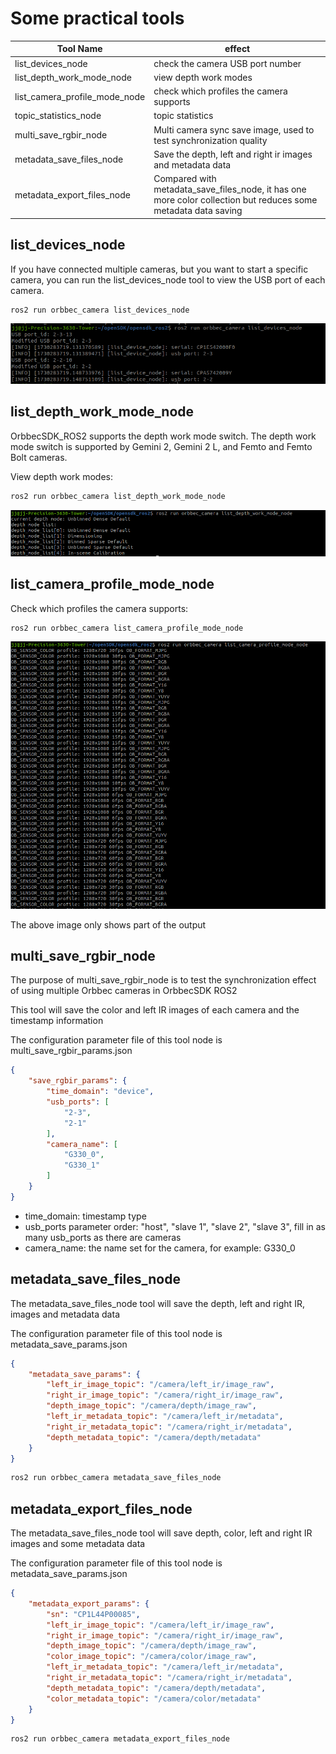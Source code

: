 # Some practical tools

| Tool Name                     | effect                                                                                                         |
| ----------------------------- | -------------------------------------------------------------------------------------------------------------- |
| list_devices_node             | check the camera USB port number                                                                               |
| list_depth_work_mode_node     | view depth work modes                                                                                          |
| list_camera_profile_mode_node | check which profiles the camera supports                                                                       |
| topic_statistics_node         | topic statistics                                                                                               |
| multi_save_rgbir_node         | Multi camera sync save image, used to test synchronization quality                                             |
| metadata_save_files_node      | Save the depth, left and right ir images and metadata data                                                     |
| metadata_export_files_node    | Compared with metadata_save_files_node, it has one more color collection but reduces some metadata data saving |

## list_devices_node

If you have connected multiple cameras, but you want to start a specific camera, you can run the list_devices_node tool to view the USB port of each camera.

```bash
ros2 run orbbec_camera list_devices_node
```

![Multi_camera1](../image/list_devices_node.png)

## list_depth_work_mode_node

OrbbecSDK_ROS2 supports the depth work mode switch. The depth work mode switch is supported by Gemini 2, Gemini 2 L, and Femto and Femto Bolt cameras.

View depth work modes:

```bash
ros2 run orbbec_camera list_depth_work_mode_node
```

![Multi_camera1](../image/list_depth_work_mode_node.png)

## list_camera_profile_mode_node

Check which profiles the camera supports:

```bash
ros2 run orbbec_camera list_camera_profile_mode_node
```

![Multi_camera1](../image/list_camera_profile_mode_node.png)

The above image only shows part of the output

## multi_save_rgbir_node

The purpose of multi_save_rgbir_node is to test the synchronization effect of using multiple Orbbec cameras in OrbbecSDK ROS2

This tool will save the color and left IR images of each camera and the timestamp information

The configuration parameter file of this tool node is multi_save_rgbir_params.json

```json
{
    "save_rgbir_params": {
        "time_domain": "device",
        "usb_ports": [
            "2-3",
            "2-1"
        ],
        "camera_name": [
            "G330_0",
            "G330_1"
        ]
    }
}
```

* time_domain: timestamp type
* usb_ports parameter order: "host", "slave 1", "slave 2", "slave 3", fill in as many usb_ports as there are cameras
* camera_name: the name set for the camera, for example: G330_0

## metadata_save_files_node

The metadata_save_files_node tool will save the depth, left and right IR, images and metadata data

The configuration parameter file of this tool node is metadata_save_params.json

```json
{
    "metadata_save_params": {
        "left_ir_image_topic": "/camera/left_ir/image_raw",
        "right_ir_image_topic": "/camera/right_ir/image_raw",
        "depth_image_topic": "/camera/depth/image_raw",
        "left_ir_metadata_topic": "/camera/left_ir/metadata",
        "right_ir_metadata_topic": "/camera/right_ir/metadata",
        "depth_metadata_topic": "/camera/depth/metadata"
    }
}
```

```bash
ros2 run orbbec_camera metadata_save_files_node
```

## metadata_export_files_node

The metadata_save_files_node tool will save depth, color, left and right IR images and some metadata data

The configuration parameter file of this tool node is metadata_save_params.json

```json
{
    "metadata_export_params": {
        "sn": "CP1L44P00085",
        "left_ir_image_topic": "/camera/left_ir/image_raw",
        "right_ir_image_topic": "/camera/right_ir/image_raw",
        "depth_image_topic": "/camera/depth/image_raw",
        "color_image_topic": "/camera/color/image_raw",
        "left_ir_metadata_topic": "/camera/left_ir/metadata",
        "right_ir_metadata_topic": "/camera/right_ir/metadata",
        "depth_metadata_topic": "/camera/depth/metadata",
        "color_metadata_topic": "/camera/color/metadata"
    }
}
```

```bash
ros2 run orbbec_camera metadata_export_files_node
```
